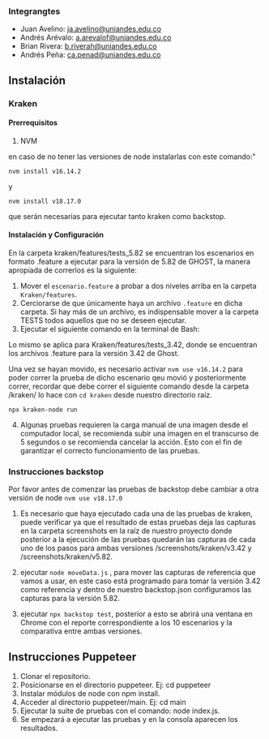 ### Integrangtes

- Juan Avelino: ja.avelino@uniandes.edu.co
- Andrés Arévalo: a.arevalof@uniandes.edu.co
- Brian Rivera: b.riverah@uniandes.edu.co
- Andrés Peña: ca.penad@uniandes.edu.co


## Instalación

### Kraken

#### Prerrequisitos

1. NVM

en caso de no tener las versiones de node instalarlas con este comando:"

`nvm install v16.14.2`

y 

`nvm install v18.17.0`

que serán necesarias para ejecutar tanto kraken como backstop.

#### Instalación y Configuración


En la carpeta kraken/features/tests_5.82 se encuentran los escenarios en formato .feature a ejecutar para la versión de 5.82 de GHOST, la manera apropiada de correrlos es la siguiente:

1. Mover el `escenario.feature` a probar a dos niveles arriba en la carpeta `Kraken/features`.
2. Cerciorarse de que únicamente haya un archivo `.feature` en dicha carpeta. Si hay más de un archivo, es indispensable mover a la carpeta TESTS todos aquellos que no se deseen ejecutar.
3. Ejecutar el siguiente comando en la terminal de Bash:

Lo mismo se aplica para Kraken/features/tests_3.42, donde se encuentran los archivos .feature para la versión 3.42 de Ghost.

Una vez se hayan movido, es necesario activar `nvm use v16.14.2` para poder correr la prueba de dicho escenario qeu movió y posteriormente correr, recordar que debe correr el siguiente comando desde la carpeta
/kraken/ lo hace con `cd kraken` desde nuestro directorio raíz.


```
npx kraken-node run
```

4. Algunas pruebas requieren la carga manual de una imagen desde el computador local, se recomienda subir una imagen en el transcurso de 5 segundos o se recomienda cancelar la acción. Esto con el fin de garantizar el correcto funcionamiento de las pruebas.

### Instrucciones backstop

Por favor antes de comenzar las pruebas de backstop debe cambiar a otra versión de node `nvm use v18.17.0`

1. Es necesario que haya ejecutado cada una de las pruebas de kraken, puede verificar ya que el resultado de estas pruebas deja las capturas en la carpeta screenshots en la raíz de nuestro proyecto donde posterior a la ejecución de las pruebas quedarán las capturas de cada uno de los pasos para ambas versiones /screenshots/kraken/v3.42 y /screenshots/kraken/v5.82.

2. ejecutar `node moveData.js` , para mover las capturas de referencia que vamos a usar, en este caso está programado para tomar la versión 3.42 como referencia y dentro de nuestro backstop.json configuramos las capturas para la versión 5.82.

3. ejecutar `npx backstop test`, posterior a esto se abrirá una ventana en Chrome con el reporte correspondiente a los 10 escenarios y la comparativa entre ambas versiones. 



## Instrucciones Puppeteer

1. Clonar el repositorio.
2. Posicionarse en el directorio puppeteer. Ej: cd puppeteer
3. Instalar módulos de node con npm install.
4. Acceder al directorio puppeteer/main. Ej: cd main
5. Ejecutar la suite de pruebas con el comando: node index.js.
6. Se empezará a ejecutar las pruebas y en la consola aparecen los resultados.
